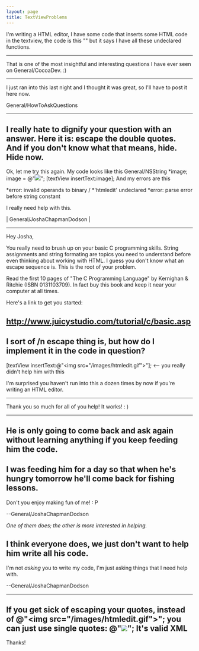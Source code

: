 ```yaml
---
layout: page
title: TextViewProblems
---
```


I'm writing a HTML editor, I have some code that inserts some HTML code in the textview, the code is this "<meta name="author" content="Josha Chapman-Dodson, AKA devboy">" but it says I have all these undeclared functions.

----

That is one of the most insightful and interesting questions I have ever seen on General/CocoaDev. :)

----

I just ran into this last night and I thought it was great, so I'll have to post it here now.

General/HowToAskQuestions

----

I really hate to dignify your question with an answer. Here it is: escape the double quotes. And if you don't know what that means, hide. Hide now.
----
Ok, let me try this again. My code looks like this
        General/NSString *image;
    image = @"<img src="/images/htmledit.gif">";
    [textView insertText:image];
And my errors are this
    

*error: invalid operands to binary /
*'htmledit' undeclared
*error: parse error before string constant


I really need help with this.

| General/JoshaChapmanDodson |

----

Hey Josha,

You really need to brush up on your basic C programming skills. String assignments and string formating are topics you need to understand before even thinking about working with HTML. I guess you don't know what an escape sequence is. This is the root of your problem. 

Read the first 10 pages of "The C Programming Language" by Kernighan & Ritchie (ISBN 0131103709). In fact buy this book and keep it near your computer at all times.

Here's a link to get you started:

http://www.juicystudio.com/tutorial/c/basic.asp
 ----
I sort of /n escape thing is, but how do I implement it in the code in question?
 ----

[textView insertText:@"<img src=\"/images/htmledit.gif\">"]; <-- you really didn't help him with this

I'm surprised you haven't run into this a dozen times by now if you're writing an HTML editor.  

----
Thank you so much for all of you help! It works! : )

----

He is only going to come back and ask again without learning anything if you keep feeding him the code. 
----

I was feeding him for a day so that when he's hungry tomorrow he'll come back for fishing lessons.
----
Don't you enjoy making fun of me! : P

--General/JoshaChapmanDodson

*One of them does; the other is more interested in helping.*

I think everyone does, we just don't want to help him write all his code.
----
I'm not *asking* you to write my code, I'm just asking things that I need help with.

--General/JoshaChapmanDodson

----

If you get sick of escaping your quotes, instead of @"<img src=\"/images/htmledit.gif\">"; you can just use single quotes: @"<img src='/images/htmledit.gif'>"; It's valid XML
----
Thanks!
